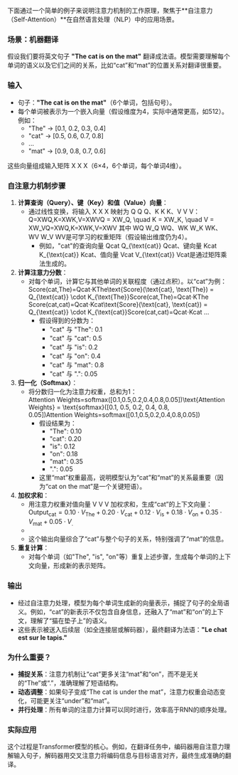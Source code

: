 下面通过一个简单的例子来说明注意力机制的工作原理，聚焦于**自注意力（Self-Attention）**在自然语言处理（NLP）中的应用场景。

### 场景：机器翻译

假设我们要将英文句子 **"The cat is on the mat"** 翻译成法语。模型需要理解每个单词的语义以及它们之间的关系，比如“cat”和“mat”的位置关系对翻译很重要。

### 输入

- 句子：**"The cat is on the mat"**（6个单词，包括句号）。
- 每个单词被表示为一个嵌入向量（假设维度为4，实际中通常更高，如512）。例如：
    - "The" → [0.1, 0.2, 0.3, 0.4]
    - "cat" → [0.5, 0.6, 0.7, 0.8]
    - ...
    - "mat" → [0.9, 0.8, 0.7, 0.6]

这些向量组成输入矩阵 X X X（6×4，6个单词，每个单词4维）。

### 自注意力机制步骤

1. **计算查询（Query）、键（Key）和值（Value）向量**：
    - 通过线性变换，将输入 X X X 映射为 Q Q Q、K K K、V V V： Q=XWQ,K=XWK,V=XWVQ = XW_Q, \quad K = XW_K, \quad V = XW_VQ=XWQ​,K=XWK​,V=XWV​ 其中 WQ W_Q WQ​、WK W_K WK​、WV W_V WV​ 是可学习的权重矩阵（假设输出维度仍为4）。
        - 例如，"cat"的查询向量 Qcat Q_{\text{cat}} Qcat​、键向量 Kcat K_{\text{cat}} Kcat​、值向量 Vcat V_{\text{cat}} Vcat​ 是通过矩阵乘法生成的。
2. **计算注意力分数**：
    - 对每个单词，计算它与其他单词的关联程度（通过点积）。以“cat”为例： Score(cat,The)=Qcat⋅KThe\text{Score}(\text{cat}, \text{The}) = Q_{\text{cat}} \cdot K_{\text{The}}Score(cat,The)=Qcat​⋅KThe​ Score(cat,cat)=Qcat⋅Kcat\text{Score}(\text{cat}, \text{cat}) = Q_{\text{cat}} \cdot K_{\text{cat}}Score(cat,cat)=Qcat​⋅Kcat​ ...
        - 假设得到的分数为：
            - "cat" 与 "The": 0.1
            - "cat" 与 "cat": 0.5
            - "cat" 与 "is": 0.2
            - "cat" 与 "on": 0.4
            - "cat" 与 "mat": 0.8
            - "cat" 与 ".": 0.05
3. **归一化（Softmax）**：
    - 将分数归一化为注意力权重，总和为1： Attention Weights=softmax([0.1,0.5,0.2,0.4,0.8,0.05])\text{Attention Weights} = \text{softmax}([0.1, 0.5, 0.2, 0.4, 0.8, 0.05])Attention Weights=softmax([0.1,0.5,0.2,0.4,0.8,0.05])
        - 假设结果为：
            - "The": 0.10
            - "cat": 0.20
            - "is": 0.12
            - "on": 0.18
            - "mat": 0.35
            - ".": 0.05
        - 这里“mat”权重最高，说明模型认为“cat”和“mat”的关系最重要（因为“cat on the mat”是一个关键短语）。
4. **加权求和**：
    - 用注意力权重对值向量 V V V 加权求和，生成“cat”的上下文向量： 
      $\text{Output}_{\text{cat}} = 0.10 \cdot V_{\text{The}} + 0.20 \cdot V_{\text{cat}} + 0.12 \cdot V_{\text{is}} + 0.18 \cdot V_{\text{on}} + 0.35 \cdot V_{\text{mat}} + 0.05 \cdot V_{.}$
    -
    - 这个输出向量综合了“cat”与整个句子的关系，特别强调了“mat”的信息。
5. **重复计算**：
    - 对每个单词（如"The", "is", "on"等）重复上述步骤，生成每个单词的上下文向量，形成新的表示矩阵。

### 输出

- 经过自注意力处理，模型为每个单词生成新的向量表示，捕捉了句子的全局语义。例如，“cat”的新表示不仅包含自身信息，还融入了“mat”和“on”的上下文，理解了“猫在垫子上”的语义。
- 这些表示被送入后续层（如全连接层或解码器），最终翻译为法语：**"Le chat est sur le tapis."**

### 为什么重要？

- **捕捉关系**：注意力机制让“cat”更多关注“mat”和“on”，而不是无关的“The”或“.”，准确理解了短语结构。
- **动态调整**：如果句子变成“The cat is under the mat”，注意力权重会动态变化，可能更关注“under”和“mat”。
- **并行处理**：所有单词的注意力计算可以同时进行，效率高于RNN的顺序处理。

### 实际应用

这个过程是Transformer模型的核心。例如，在翻译任务中，编码器用自注意力理解输入句子，解码器用交叉注意力将编码信息与目标语言对齐，最终生成准确的翻译。